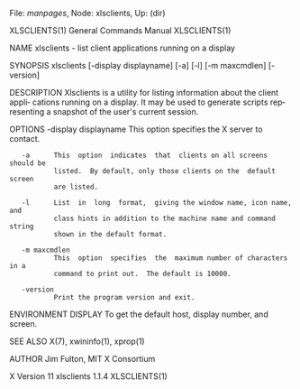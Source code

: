 File: *manpages*,  Node: xlsclients,  Up: (dir)

XLSCLIENTS(1)               General Commands Manual              XLSCLIENTS(1)



NAME
       xlsclients - list client applications running on a display

SYNOPSIS
       xlsclients [-display displayname] [-a] [-l] [-m maxcmdlen] [-version]

DESCRIPTION
       Xlsclients is a utility for listing information about the client appli‐
       cations running on a display.  It may be used to generate scripts  rep‐
       resenting a snapshot of the user's current session.

OPTIONS
       -display displayname
               This option specifies the X server to contact.

       -a      This  option  indicates  that  clients on all screens should be
               listed.  By default, only those clients on the  default  screen
               are listed.

       -l      List  in  long  format,  giving the window name, icon name, and
               class hints in addition to the machine name and command  string
               shown in the default format.

       -m maxcmdlen
               This  option  specifies  the  maximum number of characters in a
               command to print out.  The default is 10000.

       -version
               Print the program version and exit.

ENVIRONMENT
       DISPLAY To get the default host, display number, and screen.

SEE ALSO
       X(7), xwininfo(1), xprop(1)

AUTHOR
       Jim Fulton, MIT X Consortium



X Version 11                   xlsclients 1.1.4                  XLSCLIENTS(1)
